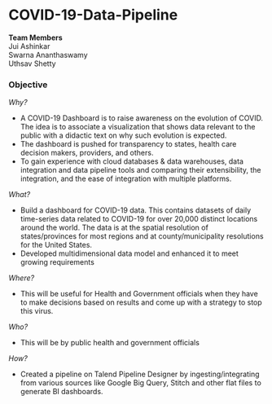# COVID-19-Data-Pipeline

**Team Members**<br />
Jui Ashinkar <br />
Swarna Ananthaswamy <br />
Uthsav Shetty <br />

### Objective <br />

*Why?*

- A COVID-19 Dashboard is to raise awareness on the evolution of COVID. The idea is to associate a visualization that shows data relevant to the public with a didactic text on why such evolution is expected. 
- The dashboard is pushed for transparency to states, health care decision makers, providers, and others.
- To gain experience with cloud databases & data warehouses, data integration and data pipeline tools and comparing their extensibility, the integration, and the ease of integration with multiple platforms.
 
 *What?*
- Build a dashboard for COVID-19 data. This contains datasets of daily time-series data related to COVID-19 for over 20,000 distinct locations around the world. The data is at the spatial resolution of states/provinces for most regions and at county/municipality resolutions for the United States. 
- Developed multidimensional data model and enhanced it to meet growing requirements

*Where?*
- This will be useful for Health and Government officials when they have to make decisions based on results and come up with a strategy to stop this virus.

*Who?*
- This will be by public health and government officials 

*How?*
- Created a pipeline on Talend Pipeline Designer by ingesting/integrating from various sources like Google Big Query, Stitch and other flat files to generate BI dashboards.
